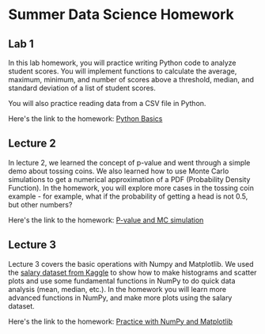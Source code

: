 # Summer Data Science Homework

## Lab 1

In this lab homework, you will practice writing Python code to analyze student scores. You will implement functions to calculate the average, maximum, minimum, and number of scores above a threshold, median, and standard deviation of a list of student scores.

You will also practice reading data from a CSV file in Python.

Here's the link to the homework: [Python Basics](/lab1/README.md)

## Lecture 2

In lecture 2, we learned the concept of p-value and went through a simple demo about tossing coins. We also learned how to use Monte Carlo simulations to get a numerical approximation of a PDF (Probability Density Function). In the homework, you will explore more cases in the tossing coin example - for example, what if the probability of getting a head is not 0.5, but other numbers?

Here's the link to the homework: [P-value and MC simulation](/lecture2/README.md)

## Lecture 3

Lecture 3 covers the basic operations with Numpy and Matplotlib. We used the [salary dataset from Kaggle](https://www.kaggle.com/datasets/amirmahdiabbootalebi/salary-by-job-title-and-country?resource=download) to show how to make histograms and scatter plots and use some fundamental functions in NumPy to do quick data analysis (mean, median, etc.). In the homework you will learn more advanced functions in NumPy, and make more plots using the salary dataset.

Here's the link to the homework: [Practice with NumPy and Matplotlib](/lecture3/README.md)
